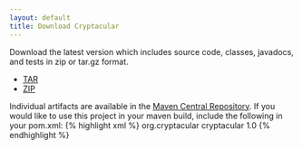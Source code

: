 ```yaml
---
layout: default
title: Download Cryptacular
---
```

Download the latest version which includes source code, classes, javadocs, and tests in zip or tar.gz format.

* [TAR](/downloads/1.0/cryptacular-1.0-dist.tar.gz)
* [ZIP](/downloads/1.0/cryptacular-1.0-dist.zip)

Individual artifacts are available in the [Maven Central Repository](http://repo1.maven.org/maven2/org/cryptacular/).
If you would like to use this project in your maven build, include the following in your pom.xml:
{% highlight xml %}
<dependencies>
  <dependency>
    <groupId>org.cryptacular</groupId>
    <artifactId>cryptacular</artifactId>
    <version>1.0</version>
  </dependency>
<dependencies>
{% endhighlight %}

